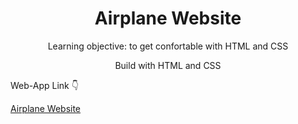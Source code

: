<h1 align="center">Airplane Website</h1>

<p align="center">Learning objective: to get confortable with HTML and CSS</p>
<p align="center"> Build with HTML and CSS</p>
<p>Web-App Link 👇 </p> 
<a href="https://dunyanong.github.io/Airplane-Website/">Airplane Website</a>


